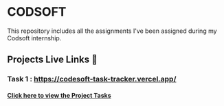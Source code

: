 # CODSOFT

This repository includes all the assignments I've been assigned during my Codsoft internship.

## Projects Live Links 🥳

### Task 1 : <a href="https://codesoft-task-tracker.vercel.app/" target="_blank">https://codesoft-task-tracker.vercel.app/</a>

#### <a href="reactjs.pdf">Click here to view the Project Tasks</a>
